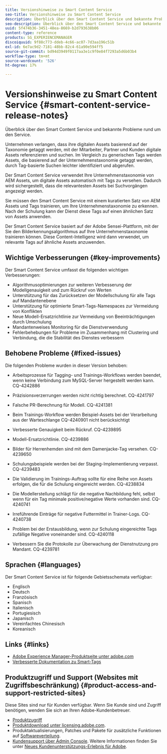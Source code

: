 ```yaml
---
title: Versionshinweise zu Smart Content Service
seo-title: Versionshinweise zu Smart Content Service
description: Überblick über den Smart Content Service und bekannte Probleme rund um den Service.
seo-description: Überblick über den Smart Content Service und bekannte Probleme rund um den Service.
uuid: 5f474b36-3451-48ea-8669-b2d793638b06
content-type: reference
products: SG_EXPERIENCEMANAGER
discoiquuid: 9f88c773-ddeb-4c66-ac07-7d3aa196c51b
exl-id: 6e7ac9d2-7181-48bb-82c4-61a90e594ff5
source-git-commit: bd94d3949f0117aa3e1c9f0e84f7293a5d6b03b4
workflow-type: tm+mt
source-wordcount: '526'
ht-degree: 17%

---
```


# Versionshinweise zu Smart Content Service {#smart-content-service-release-notes}

Überblick über den Smart Content Service und bekannte Probleme rund um den Service.

Unternehmen verlangen, dass ihre digitalen Assets basierend auf der Taxonomie getaggt werden, mit der Mitarbeiter, Partner und Kunden digitale Assets referenzieren und suchen. Im Vergleich zu generischen Tags werden Assets, die basierend auf der Unternehmenstaxonomie getaggt werden, durch Tag-basierte Suchen leichter identifiziert und abgerufen.

Der Smart Content Service verwendet Ihre Unternehmenstaxonomie von AEM Assets, um digitale Assets automatisch mit Tags zu versehen. Dadurch wird sichergestellt, dass die relevantesten Assets bei Suchvorgängen angezeigt werden.

Sie müssen den Smart Content Service mit einem kuratierten Satz von AEM Assets und Tags trainieren, um Ihre Unternehmenstaxonomie zu erkennen. Nach der Schulung kann der Dienst diese Tags auf einen ähnlichen Satz von Assets anwenden.

Der Smart Content Service basiert auf der Adobe Sensei-Plattform, mit der Sie den Bilderkennungsalgorithmus auf Ihre Unternehmenstaxonomie trainieren können. Diese Content-Intelligenz wird dann verwendet, um relevante Tags auf ähnliche Assets anzuwenden.

## Wichtige Verbesserungen {#key-improvements}

Der Smart Content Service umfasst die folgenden wichtigen Verbesserungen:

* Algorithmusoptimierungen zur weiteren Verbesserung der Modellgenauigkeit und zum Rückruf von Werten
* Unterstützung für das Zurücksetzen der Modellschulung für alle Tags auf Mandantenebene
* Unterstützung für optimierte Smart-Tags-Namespaces zur Vermeidung von Konflikten
* Neue Modell-Ersatzrichtlinie zur Vermeidung von Beeinträchtigungen durch Umschulung
* Mandantenweises Monitoring für die Dienstverwendung
* Fehlerbehebungen für Probleme im Zusammenhang mit Clustering und Verbindung, die die Stabilität des Dienstes verbessern

## Behobene Probleme {#fixed-issues}

Die folgenden Probleme wurden in dieser Version behoben:

* Arbeitsprozesse für Tagging- und Trainings-Workflows werden beendet, wenn keine Verbindung zum MySQL-Server hergestellt werden kann. CQ-4242886

* Präzisionsverzerrungen werden nicht richtig berechnet. CQ-4241797

* Falsche PR-Berechnung für Modell. CQ-4241381

* Beim Trainings-Workflow werden Beispiel-Assets bei der Verarbeitung aus der Warteschlange CQ-4240901 nicht berücksichtigt

* Verbesserte Genauigkeit beim Rückruf. CQ-4239895

* Modell-Ersatzrichtlinie. CQ-4239886

* Bilder für Herrenhemden sind mit dem Damenjacke-Tag versehen. CQ-4239650

* Schulungsbeispiele werden bei der Staging-Implementierung verpasst. CQ-4239483

* Die Validierung im Trainings-Auftrag sollte für eine Reihe von Assets erfolgen, die für die Schulung eingereicht werden. CQ-4238834

* Die Modellerstellung schlägt für die negative Nachbildung fehl, selbst wenn für ein Tag minimale positive/negative Werte vorhanden sind. CQ-4240741

* Irreführende Einträge für negative Futtermittel in Trainer-Logs. CQ-4240738

* Problem bei der Erstausbildung, wenn zur Schulung eingereichte Tags zufällige Negative voneinander sind. CQ-4240118

* Verbessern Sie die Protokolle zur Überwachung der Dienstnutzung pro Mandant. CQ-4239781

## Sprachen {#languages}

Der Smart Content Service ist für folgende Gebietsschemata verfügbar:

* Englisch
* Deutsch
* Französisch
* Spanisch
* Italienisch
* Portugiesisch
* Japanisch
* Vereinfachtes Chinesisch
* Koreanisch

## Links {#links}

* [Adobe Experience Manager-Produktseite unter adobe.com](https://www.adobe.com/marketing-cloud/experience-manager.html)
* [Verbesserte Dokumentation zu Smart-Tags](/help/assets/enhanced-smart-tags.md)

## Produktzugriff und Support (Websites mit Zugriffsbeschränkung) {#product-access-and-support-restricted-sites}

Diese Sites sind nur für Kunden verfügbar. Wenn Sie Kunde sind und Zugriff benötigen, wenden Sie sich an Ihren Adobe-Kundenbetreuer.

* [Produktzugriff](https://login.marketing.adobe.com)
* [Produktdownload unter licensing.adobe.com](https://licensing.adobe.com/).
* Produktaktualisierungen, Patches und Pakete für zusätzliche Funktionen auf [Softwareverteilung](https://experience.adobe.com/#/downloads/content/software-distribution/en/aem.html).
* [Kundensupport über Admin Console](https://adminconsole.adobe.com/). Weitere Informationen finden Sie unter [Neues Kundenunterstützungs-Erlebnis für Adobe](https://docs.adobe.com/content/help/en/customer-one/using/home.html).
